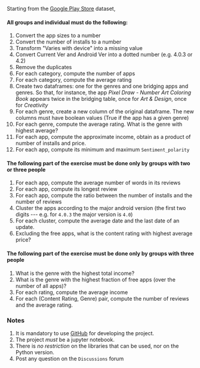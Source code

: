 Starting from the [Google Play Store](https://github.com/gdv/foundationsCS-2018/blob/master/ex-data/project/) dataset, 

#### All groups and individual must do the following:

1.  Convert the app sizes to a number
1.  Convert the number of installs to a number
1.  Transform "Varies with device" into a missing value
1.  Convert Current Ver and Android Ver into a dotted number (e.g. 4.0.3 or 4.2)
1.  Remove the duplicates
1.  For each category, compute the number of apps
1.  For each category, compute the average rating
1.  Create two dataframes: one for the genres and one bridging apps and genres. So that, for instance, the app *Pixel Draw - Number Art Coloring Book* appears twice in the bridging table, once for *Art & Design*, once for *Creativity*
1.  For each genre, create a new column of the original dataframe. The new columns must have boolean values (True if the app has a given genre)
1.  For each genre, compute the average rating. What is the genre with highest average?
1.  For each app, compute the approximate income, obtain as a product of number of installs and price.
1.  For each app, compute its minimum and maximum `Sentiment_polarity`


#### The following part of the exercise must be done only by groups with two or three people

1.  For each app, compute the average number of words in its reviews
1.  For each app, compute its longest review
1.  For each app, compute the ratio between the number of installs and the number of reviews
1.  Cluster the apps according to the major android version (the first two digits --- e.g. for `4.0.3` the major version is `4.0`)
1.  For each cluster, compute the average date and the last date of an update.
1.  Excluding the free apps, what is the content rating with highest average price?

#### The following part of the exercise must be done only by groups with three people

1.  What is the genre with the highest total income?
1.  What is the genre with the highest fraction of free apps (over the number of all apps)?
1.  For each rating, compute the average income
1.  For each (Content Rating, Genre) pair, compute the number of reviews and the average rating.

### Notes

1.  It is mandatory to use [GitHub](https://www.github.com) for developing the project.
1.  The project *must* be a jupyter notebook. 
1.  There is *no restriction* on the libraries that can be used, nor on the Python version.
1.  Post any question on the `Discussions` forum
